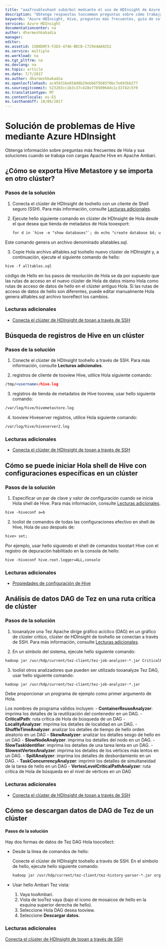 ```yaml
---
title: "aaaTroubleshoot subárbol mediante el uso de HDInsight de Azure | Documentos de Microsoft"
description: "Obtenga respuestas toocommon preguntas sobre cómo trabajar con Apache Hive y HDInsight de Azure."
keywords: "Azure HDInsight, Hive, preguntas más frecuentes, guía de solución de problemas, preguntas comunes"
services: Azure HDInsight
documentationcenter: na
author: dharmeshkakadia
manager: 
editor: 
ms.assetid: 15B8D0F3-F2D3-4746-BDCB-C72944AA9252
ms.service: multiple
ms.workload: na
ms.tgt_pltfrm: na
ms.devlang: na
ms.topic: article
ms.date: 7/7/2017
ms.author: dharmeshkakadia
ms.openlocfilehash: ac459316e658d0b29eb66f5685f0bc7e693bb277
ms.sourcegitcommit: 523283cc1b3c37c428e77850964dc1c33742c5f0
ms.translationtype: MT
ms.contentlocale: es-ES
ms.lasthandoff: 10/06/2017
---
```

# <a name="troubleshoot-hive-by-using-azure-hdinsight"></a>Solución de problemas de Hive mediante Azure HDInsight

Obtenga información sobre preguntas más frecuentes de Hola y sus soluciones cuando se trabaja con cargas Apache Hive en Apache Ambari.


## <a name="how-do-i-export-a-hive-metastore-and-import-it-on-another-cluster"></a>¿Cómo se exporta Hive Metastore y se importa en otro clúster?


### <a name="resolution-steps"></a>Pasos de la solución

1. Conecta el clúster de HDInsight de toohello con un cliente de Shell seguro (SSH). Para más información, consulte [Lecturas adicionales](#additional-reading-end).

2. Ejecute hello siguiente comando en clúster de HDInsight de Hola desde el que desea que tienda de metadatos de Hola tooexport:

    ```apache
    for d in `hive -e "show databases"`; do echo "create database $d; use $d;" >> alltables.sql ; for t in `hive --database $d -e "show tables"` ; do ddl=`hive --database $d -e "show create table $t"`; echo "$ddl ;" >> alltables.sql ; echo "$ddl" | grep -q "PARTITIONED\s*BY" && echo "MSCK REPAIR TABLE $t ;" >> alltables.sql ; done; done
    ```

  Este comando genera un archivo denominado allatables.sql.

3. Copie Hola archivo alltables.sql toohello nuevo clúster de HDInsight y, a continuación, ejecute el siguiente comando de hello:

  ```apache
  hive -f alltables.sql
  ```

código de Hello en los pasos de resolución de Hola se da por supuesto que las rutas de acceso en el nuevo clúster de Hola de datos mismo Hola como rutas de acceso de datos de hello en el clúster antiguo Hola. Si las rutas de acceso de datos de hello son diferentes, puede editar manualmente Hola genera alltables.sql archivo tooreflect los cambios.

### <a name="additional-reading"></a>Lecturas adicionales

- [Conecta el clúster de HDInsight de tooan a través de SSH](hdinsight-hadoop-linux-use-ssh-unix.md)


## <a name="how-do-i-locate-hive-logs-on-a-cluster"></a>Búsqueda de registros de Hive en un clúster

### <a name="resolution-steps"></a>Pasos de la solución

1. Conecte el clúster de HDInsight toohello a través de SSH. Para más información, consulte **Lecturas adicionales**.

2. registros de cliente de tooview Hive, utilice Hola siguiente comando:

  ```apache
  /tmp/<username>/hive.log 
  ```

3. registros de tienda de metadatos de Hive tooview, usar hello siguiente comando:

  ```apache
  /var/log/hive/hivemetastore.log 
  ```

4. tooview Hiveserver registros, utilice Hola siguiente comando:

  ```apache
  /var/log/hive/hiveserver2.log 
  ```

### <a name="additional-reading"></a>Lecturas adicionales

- [Conecta el clúster de HDInsight de tooan a través de SSH](hdinsight-hadoop-linux-use-ssh-unix.md)


## <a name="how-do-i-launch-hello-hive-shell-with-specific-configurations-on-a-cluster"></a>Cómo se puede iniciar Hola shell de Hive con configuraciones específicas en un clúster

### <a name="resolution-steps"></a>Pasos de la solución

1. Especificar un par de clave y valor de configuración cuando se inicia Hola shell de Hive. Para más información, consulte [Lecturas adicionales](#additional-reading-end).

  ```apache
  hive -hiveconf a=b 
  ```

2. toolist de comandos de todas las configuraciones efectivo en shell de Hive, Hola de uso después de:

  ```apache
  hive> set;
  ```

  Por ejemplo, usar hello siguiendo el shell de comandos toostart Hive con el registro de depuración habilitado en la consola de hello:

  ```apache
  hive -hiveconf hive.root.logger=ALL,console 
  ```

### <a name="additional-reading"></a>Lecturas adicionales

- [Propiedades de configuración de Hive](https://cwiki.apache.org/confluence/display/Hive/Configuration+Properties)


## <a name="how-do-i-analyze-tez-dag-data-on-a-cluster-critical-path"></a>Análisis de datos DAG de Tez en una ruta crítica de clúster


### <a name="resolution-steps"></a>Pasos de la solución
 
1. tooanalyze una Tez Apache dirige gráfico acíclico (DAG) en un gráfico de clúster crítico, clúster de HDInsight de toohello se conectan a través de SSH. Para más información, consulte [Lecturas adicionales](#additional-reading-end).

2. En un símbolo del sistema, ejecute hello siguiente comando:
   
  ```apache
  hadoop jar /usr/hdp/current/tez-client/tez-job-analyzer-*.jar CriticalPath --saveResults --dagId <DagId> --eventFileName <DagData.zip> 
  ```

3. toolist otros analizadores que pueden ser utilizado tooanalyze Tez DAG, usar hello siguiente comando:

  ```apache
  hadoop jar /usr/hdp/current/tez-client/tez-job-analyzer-*.jar
  ```

  Debe proporcionar un programa de ejemplo como primer argumento de Hola.

  Los nombres de programa válidos incluyen:
    - **ContainerReuseAnalyzer**: imprima los detalles de la reutilización del contenedor en un DAG.
    - **CriticalPath**: ruta crítica de Hola de búsqueda de un DAG
    - **LocalityAnalyzer**: imprima los detalles de localidad en un DAG.
    - **ShuffleTimeAnalyzer**: analizar los detalles de tiempo de hello orden aleatorio en un DAG
    - **SkewAnalyzer**: analizar los detalles sesgo de hello en un DAG
    - **SlowNodeAnalyzer**: imprima los detalles del nodo en un DAG.
    - **SlowTaskIdentifier**: imprima los detalles de una tarea lenta en un DAG.
    - **SlowestVertexAnalyzer**: imprima los detalles de los vértices más lentos en un DAG.
    - **SpillAnalyzer**: imprima los detalles de desbordamiento en un DAG.
    - **TaskConcurrencyAnalyzer**: imprimir los detalles de simultaneidad de la tarea de hello en un DAG
    - **VertexLevelCriticalPathAnalyzer**: ruta crítica de Hola de búsqueda en el nivel de vértices en un DAG


### <a name="additional-reading"></a>Lecturas adicionales

- [Conecta el clúster de HDInsight de tooan a través de SSH](hdinsight-hadoop-linux-use-ssh-unix.md)


## <a name="how-do-i-download-tez-dag-data-from-a-cluster"></a>Cómo se descargan datos de DAG de Tez de un clúster


#### <a name="resolution-steps"></a>Pasos de la solución

Hay dos formas de datos de Tez DAG Hola toocollect:

- Desde la línea de comandos de hello:
 
    Conecte el clúster de HDInsight toohello a través de SSH. En el símbolo de hello, ejecute hello siguiente comando:

  ```apache
  hadoop jar /usr/hdp/current/tez-client/tez-history-parser-*.jar org.apache.tez.history.ATSImportTool -downloadDir . -dagId <DagId> 
  ```

- Usar hello Ambari Tez vista:
   
  1. Vaya tooAmbari. 
  2. Vista de tooTez vaya (bajo el icono de mosaicos de hello en la esquina superior derecha de hello). 
  3. Seleccione Hola DAG desea tooview.
  4. Seleccione **Descargar datos**.

### <a name="additional-reading-end"></a>Lecturas adicionales

[Conecta el clúster de HDInsight de tooan a través de SSH](hdinsight-hadoop-linux-use-ssh-unix.md)






